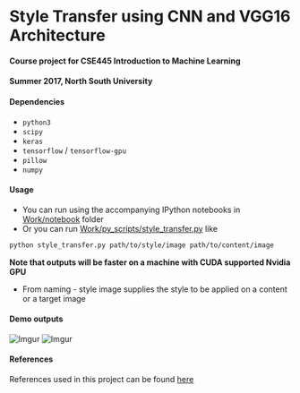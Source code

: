 # Style Transfer using CNN and VGG16 Architecture
#### Course project for CSE445 Introduction to Machine Learning
#### Summer 2017, North South University

#### Dependencies

- `python3`
- `scipy`
- `keras`
- `tensorflow` / `tensorflow-gpu`
- `pillow`
- `numpy`


#### Usage

- You can run using the accompanying IPython notebooks in [Work/notebook]() folder
- Or you can run [Work/py_scripts/style_transfer.py]() like

```bash
python style_transfer.py path/to/style/image path/to/content/image
```

**Note that outputs will be faster on a machine with CUDA supported Nvidia GPU** 

- From naming - style image supplies the style to be applied on a content or 
a target image


#### Demo outputs

![Imgur](https://i.imgur.com/zKHrNB3.jpg)
![Imgur](https://i.imgur.com/HLLU3is.jpg)


#### References
References used in this project can be found [here](https://github.com/ShawonAshraf/ImageStyleTransfer/tree/master/Literature)
